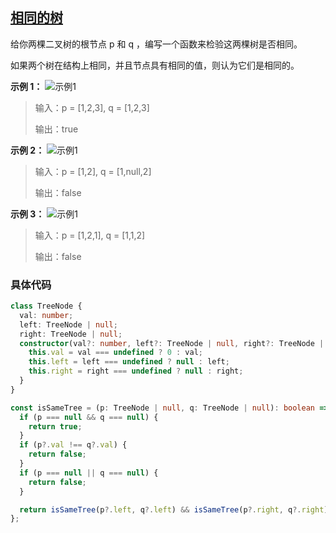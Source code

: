 ## [相同的树](https://leetcode.cn/problems/same-tree/description/?envType=study-plan-v2&envId=top-interview-150)

给你两棵二叉树的根节点 p 和 q ，编写一个函数来检验这两棵树是否相同。

如果两个树在结构上相同，并且节点具有相同的值，则认为它们是相同的。

**示例 1：**
![示例1](https://assets.leetcode.com/uploads/2020/12/20/ex1.jpg)

> 输入：p = [1,2,3], q = [1,2,3]
>
> 输出：true

**示例 2：**
![示例1](https://assets.leetcode.com/uploads/2020/12/20/ex2.jpg)

> 输入：p = [1,2], q = [1,null,2]
>
> 输出：false

**示例 3：**
![示例1](https://assets.leetcode.com/uploads/2020/12/20/ex3.jpg)

> 输入：p = [1,2,1], q = [1,1,2]
>
> 输出：false

### 具体代码

```typescript
class TreeNode {
  val: number;
  left: TreeNode | null;
  right: TreeNode | null;
  constructor(val?: number, left?: TreeNode | null, right?: TreeNode | null) {
    this.val = val === undefined ? 0 : val;
    this.left = left === undefined ? null : left;
    this.right = right === undefined ? null : right;
  }
}

const isSameTree = (p: TreeNode | null, q: TreeNode | null): boolean => {
  if (p === null && q === null) {
    return true;
  }
  if (p?.val !== q?.val) {
    return false;
  }
  if (p === null || q === null) {
    return false;
  }

  return isSameTree(p?.left, q?.left) && isSameTree(p?.right, q?.right);
};
```
